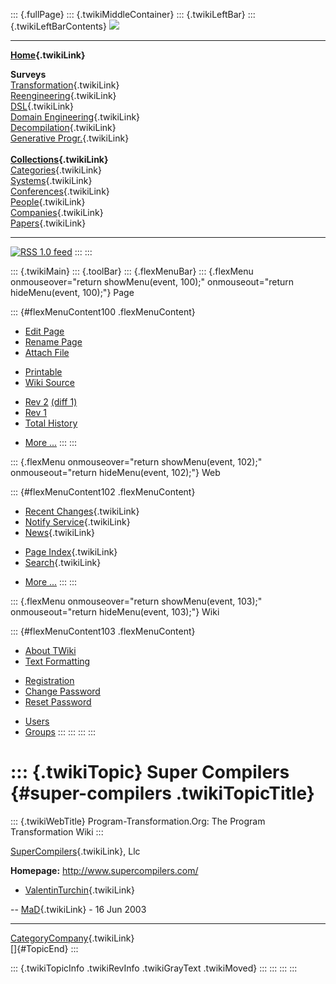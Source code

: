 ::: {.fullPage}
::: {.twikiMiddleContainer}
::: {.twikiLeftBar}
::: {.twikiLeftBarContents}
![](../pub/transformation.gif)

------------------------------------------------------------------------

**[Home](WebHome){.twikiLink}**

**Surveys**\
[Transformation](ProgramTransformation){.twikiLink}\
[Reengineering](ReengineeringWiki){.twikiLink}\
[DSL](DomainSpecificLanguages){.twikiLink}\
[Domain Engineering](DomainEngineering){.twikiLink}\
[Decompilation](DeCompilation){.twikiLink}\
[Generative Progr.](GenerativeProgrammingWiki){.twikiLink}\
\
**[Collections](CategoryCollection){.twikiLink}**\
[Categories](CategoryCategory){.twikiLink}\
[Systems](TransformationSystems){.twikiLink}\
[Conferences](TransformationConferences){.twikiLink}\
[People](TransformationPeople){.twikiLink}\
[Companies](TransformationCompanies){.twikiLink}\
[Papers](CategoryPaper){.twikiLink}

------------------------------------------------------------------------

[![](../pub/rss.gif "RSS 1.0 feed")](WebRss@skin=rss)
:::
:::

::: {.twikiMain}
::: {.toolBar}
::: {.flexMenuBar}
::: {.flexMenu onmouseover="return showMenu(event, 100);" onmouseout="return hideMenu(event, 100);"}
Page

::: {#flexMenuContent100 .flexMenuContent}
-   [Edit
    Page](http://www.program-transformation.org/edit/Transform/SuperCompilers?t=1536826397)
-   [Rename
    Page](http://www.program-transformation.org/rename/Transform/SuperCompilers)
-   [Attach
    File](http://www.program-transformation.org/attach/Transform/SuperCompilers)

<!-- -->

-   [Printable](http://www.program-transformation.org/view/Transform/SuperCompilers?skin=print.pattern)
-   [Wiki
    Source](http://www.program-transformation.org/view/Transform/SuperCompilers?skin=text&raw=on&contenttype=text/plain)

<!-- -->

-   [Rev
    2](http://www.program-transformation.org/view/Transform/SuperCompilers?rev=1.2)
    [(diff 1)](http://www.program-transformation.org/rdiff/Transform/SuperCompilers?rev1=1.2&rev2=1.1)
-   [Rev
    1](http://www.program-transformation.org/view/Transform/SuperCompilers?rev=1.1)
-   [Total
    History](http://www.program-transformation.org/rdiff/Transform/SuperCompilers)

<!-- -->

-   [More
    \...](http://www.program-transformation.org/oops/Transform/SuperCompilers?template=oopsmore&param1=1.2&param2=1.2)
:::
:::

::: {.flexMenu onmouseover="return showMenu(event, 102);" onmouseout="return hideMenu(event, 102);"}
Web

::: {#flexMenuContent102 .flexMenuContent}
-   [Recent Changes](WebChanges){.twikiLink}
-   [Notify Service](WebNotify){.twikiLink}
-   [News](WebNews){.twikiLink}

<!-- -->

-   [Page Index](WebIndex){.twikiLink}
-   [Search](WebSearch){.twikiLink}

<!-- -->

-   [More
    \...](http://www.program-transformation.org/oops/Transform/SuperCompilers?template=oopsmore&param1=1.2&param2=1.2)
:::
:::

::: {.flexMenu onmouseover="return showMenu(event, 103);" onmouseout="return hideMenu(event, 103);"}
Wiki

::: {#flexMenuContent103 .flexMenuContent}
-   [About
    TWiki](http://www.program-transformation.org/view/TWiki/WebHome)
-   [Text
    Formatting](http://www.program-transformation.org/view/TWiki/TextFormattingRules)

<!-- -->

-   [Registration](http://www.program-transformation.org/view/TWiki/TWikiRegistration)
-   [Change
    Password](http://www.program-transformation.org/view/TWiki/ChangePassword)
-   [Reset
    Password](http://www.program-transformation.org/view/TWiki/ResetPassword)

<!-- -->

-   [Users](http://www.program-transformation.org/view/Main/TWikiUsers)
-   [Groups](http://www.program-transformation.org/view/Main/TWikiGroups)
:::
:::
:::
:::

::: {.twikiTopic}
Super Compilers {#super-compilers .twikiTopicTitle}
===============

::: {.twikiWebTitle}
Program-Transformation.Org: The Program Transformation Wiki
:::

[SuperCompilers](SuperCompilers){.twikiLink}, Llc

**Homepage:** <http://www.supercompilers.com/>

-   [ValentinTurchin](ValentinTurchin){.twikiLink}

\-- [MaD](../Main/MaD){.twikiLink} - 16 Jun 2003

------------------------------------------------------------------------

[CategoryCompany](CategoryCompany){.twikiLink}\
[]{#TopicEnd}
:::

::: {.twikiTopicInfo .twikiRevInfo .twikiGrayText .twikiMoved}
:::
:::
:::
:::
